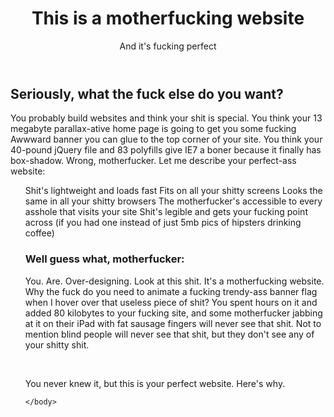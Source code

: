 <!DOCTYPE html>
<html>
	<head>
		<meta charset="utf-8"/>
		<title>Motherfucking Website</title>
	</head>
	<body>
		<header>
			<h1>This is a motherfucking website</h1>
			<aside>And it's fucking perfect</aside>
		</header>
		<h2>Seriously, what the fuck else do you want?</h2>
		<p>You probably build websites and think your shit is special. You think your 13 megabyte parallax-ative home page is going to get you some fucking Awwward banner you can glue to the top corner of your site. You think your 40-pound jQuery file and 83 polyfills give IE7 a boner because it finally has box-shadow. Wrong, motherfucker. Let me describe your perfect-ass website:</p>
		<ul>
			<il>Shit's lightweight and loads fast</il>
			<il>Fits on all your shitty screens</il>
			<il>Looks the same in all your shitty browsers</il>
			<il>The motherfucker's accessible to every asshole that visits your site</il>
			<il>Shit's legible and gets your fucking point across (if you had one instead of just 5mb pics of hipsters drinking coffee)</il>
		<h3>Well guess what, motherfucker:</h3>
		<p>You. Are. Over-designing. Look at this shit. It's a motherfucking website. Why the fuck do you need to animate a fucking trendy-ass banner flag when I hover over that useless piece of shit? You spent hours on it and added 80 kilobytes to your fucking site, and some motherfucker jabbing at it on their iPad with fat sausage fingers will never see that shit. Not to mention blind people will never see that shit, but they don't see any of your shitty shit.</p></br>
		<p>You never knew it, but this is your perfect website. Here's why.</p>

	</body>
</html>